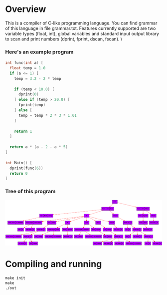 # Overview
This is a compiler of C-like programming language. You can find grammar of this language in file grammar.txt. Features currently supported are two variable types (float, int), global variables and standard input output library to scan and print numbers (dprint, fprint, dscan, fscan). \
### Here's an example program
```c++
int func(int a) [
  float temp = 1.0
  if (a <= 1) [
    temp = 3.2 - 2 * temp

    if (temp < 10.0) [
      dprint(0)
    ] else if (temp > 20.0) [
      fprint(temp)
    ] else [
      temp = temp * 2 * 3 * 1.01
    ]

    return 1
  ]

  return a * (a - 2 - a * 5)
]

int Main() [
  dprint(func(6))
  return 0
]
```
### Tree of this program
![](compilation_res/tree.png)
# Compiling and running
```
make init
make
./out
```
